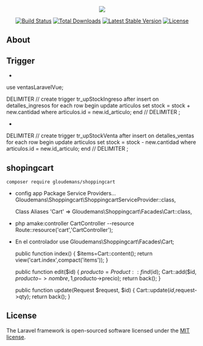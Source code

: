 <p align="center"><img src="https://laravel.com/assets/img/components/logo-laravel.svg"></p>

<p align="center">
<a href="https://travis-ci.org/laravel/framework"><img src="https://travis-ci.org/laravel/framework.svg" alt="Build Status"></a>
<a href="https://packagist.org/packages/laravel/framework"><img src="https://poser.pugx.org/laravel/framework/d/total.svg" alt="Total Downloads"></a>
<a href="https://packagist.org/packages/laravel/framework"><img src="https://poser.pugx.org/laravel/framework/v/stable.svg" alt="Latest Stable Version"></a>
<a href="https://packagist.org/packages/laravel/framework"><img src="https://poser.pugx.org/laravel/framework/license.svg" alt="License"></a>
</p>

## About

## Trigger

*
use ventasLaravelVue;

DELIMITER //
create trigger tr_upStockIngreso after insert on detalles_ingresos
for each row begin
update articulos set stock = stock + new.cantidad
where articulos.id = new.id_articulo;
end
//
DELIMITER ;

*
DELIMITER //
create trigger tr_upStockVenta after insert on detalles_ventas
for each row begin
update articulos set stock = stock - new.cantidad
where articulos.id = new.id_articulo;
end
//
DELIMITER ;

## shopingcart

    composer require gloudemans/shoppingcart
    
* config app
    Package Service Providers...
    Gloudemans\Shoppingcart\ShoppingcartServiceProvider::class,
    
    Class Aliases
    'Cart' => Gloudemans\Shoppingcart\Facades\Cart::class,

* php amake:controller CartController --resource
    Route::resource('cart','CartController');
    
*   En el controlador
    use Gloudemans\Shoppingcart\Facades\Cart;

    public function index()
    {
        $items=Cart::content();
        return view('cart.index',compact('items'));
    }

    public function edit($id)
    {
        $producto=Product::find($id);
        Cart::add($id, $producto->nombre,1,$producto->precio);
        return back();
    }
    
    public function update(Request $request, $id)
    {
        Cart::update($id,$request->qty);
        return back();
    }

## License

The Laravel framework is open-sourced software licensed under the [MIT license](http://opensource.org/licenses/MIT).

